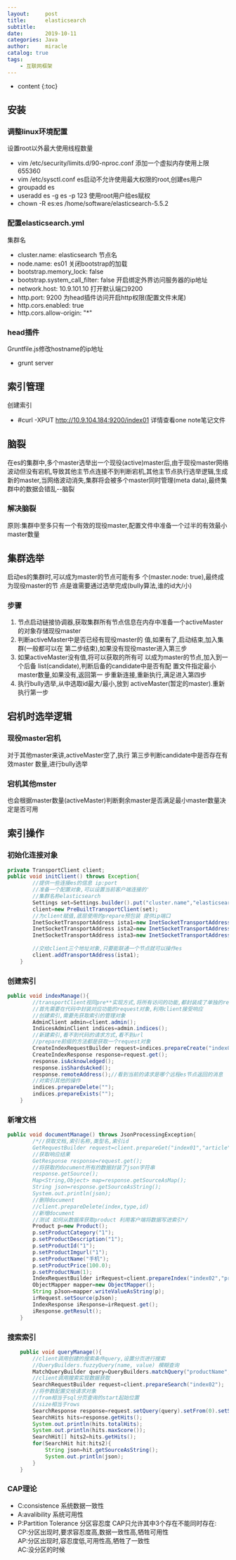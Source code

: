 ```yaml
---
layout:     post
title:      elasticsearch
subtitle:   
date:       2019-10-11
categories: Java
author:     miracle
catalog: true
tags:
    - 互联网框架
---
```


* content
{:toc}

## 安装

### 调整linux环境配置
设置root以外最大使用线程数量  
* vim /etc/security/limits.d/90-nproc.conf
添加一个虚拟内存使用上限655360  
*  vim /etc/sysctl.conf
es启动不允许使用最大权限的root,创建es用户
* groupadd es 
*  useradd es -g es -p 123 
使用root用户给es赋权
*  chown -R es:es /home/software/elasticsearch-5.5.2

### 配置elasticsearch.yml

集群名
* cluster.name: elasticsearch
节点名
* node.name: es01
关闭bootstrap的加载
* bootstrap.memory_lock: false
* bootstrap.system_call_filter: false
开启绑定外界访问服务器的ip地址
* network.host: 10.9.101.10
打开默认端口9200
* http.port: 9200
为head插件访问开启http权限(配置文件末尾)
* http.cors.enabled: true
* http.cors.allow-origin: "*"

### head插件
Gruntfile.js修改hostname的ip地址
* grunt server

## 索引管理
创建索引
* #curl -XPUT http://10.9.104.184:9200/index01 
详情查看one note笔记文件

## 脑裂

在es的集群中,多个master选举出一个现役(active)master后,由于现役master网络波动但没有宕机,导致其他主节点连接不到判断宕机,其他主节点执行选举逻辑,生成新的master,当网络波动消失,集群将会被多个master同时管理(meta data),最终集群中的数据会错乱--脑裂

### 解决脑裂

原则:集群中至多只有一个有效的现役master,配置文件中准备一个过半的有效最小master数量

## 集群选举

启动es的集群时,可以成为master的节点可能有多 个(master.node: true),最终成为现役master的节 点是谁需要通过选举完成(bully算法,谁的id大/小)

### 步骤
1. 节点启动链接协调器,获取集群所有节点信息在内存中准备一个activeMaster的对象存储现役master 
2. 判断activeMaster中是否已经有现役master的 值,如果有了,启动结束,加入集群(一般都可以在 第二步结束),如果没有现役master进入第三步
3. 如果activeMaster没有值,将可以获取的所有可 以成为master的节点,加入到一个后备 list(candidate),判断后备的candidate中是否有配 置文件指定最小master数量,如果没有,返回第一 步重新连接,重新执行,满足进入第四步 
4. 执行bully选举,从中选取id最大/最小,放到 activeMaster(暂定的master).重新执行第一步
## 宕机时选举逻辑

### 现役master宕机
对于其他master来讲,activeMaster空了,执行 第三步判断candidate中是否存在有效master 数量,进行bully选举 
### 宕机其他mster
也会根据master数量(activeMaster)判断剩余master是否满足最小master数量决定是否可用 

## 索引操作

### 初始化连接对象

```java
private TransportClient client;
public void initClient() throws Exception{
		//提供一些连接es的信息 ip:port
		//准备一个配置对象,可以设置当前客户端连接的'
		//集群名称elasticsearch
		Settings set=Settings.builder().put("cluster.name","elasticsearch").build();
		client=new PreBuiltTransportClient(set);
		//为client赋值,底层使用的prepare预包装 提供ip端口
		InetSocketTransportAddress ista1=new InetSocketTransportAddress(InetAddress.getByName("10.42.141.101"), 9300);//代码插件,客户端连接es使用的9300
		InetSocketTransportAddress ista2=new InetSocketTransportAddress(InetAddress.getByName("10.42.145.240"), 9300);
		InetSocketTransportAddress ista3=new InetSocketTransportAddress(InetAddress.getByName("10.42.66.53"), 9300);
		
		//交给client三个地址对象,只要能联通一个节点就可以操作es
		client.addTransportAddress(ista1);
	}
```
### 创建索引

```java
public void indexManage(){
		//transportClient视同pre**实现方式,将所有访问的功能,都封装成了单独的request和response对象
		//首先需要在代码中封装对应功能的request对象,利用client接受响应
		//创建索引,需要先获取索引的管理对象
		AdminClient admin=client.admin();
		IndicesAdminClient indices=admin.indices();
		//新建索引,看不到代码的请求方式,看不到url
		//prepare前缀的方法都是获取一个request对象
		CreateIndexRequestBuilder request=indices.prepareCreate("index03");
		CreateIndexResponse response=request.get();
		response.isAcknowledged();
		response.isShardsAcked();
		response.remoteAddress();//看到当前的请求是哪个远程es节点返回的消息
		//对索引其他的操作
		indices.prepareDelete("");
		indices.prepareExists("");
	}
```
### 新增文档

```java
public void documentManage() throws JsonProcessingException{
		/*//获取文档,索引名称,类型名,索引id
		GetRequestBuilder request=client.prepareGet("index01","article","2");
		//获取响应结果
		GetResponse response=request.get();
		//将获取的document所有的数据封装了json字符串
		response.getSource();
		Map<String,Object> map=response.getSourceAsMap();
		String json=response.getSourceAsString();
		System.out.println(json);
		//删除document
		//client.prepareDelete(index,type,id)
		//新增document
		//测试 如何从数据库获取product 利用客户端将数据写进索引*/
		Product p=new Product();
		p.setProductCategory("1");
		p.setProductDescription("1");
		p.setProductId("1");
		p.setProductImgurl("1");
		p.setProductName("手机");
		p.setProductPrice(100.0);
		p.setProductNum(1);
		IndexRequestBuilder irRequest=client.prepareIndex("index02","product",p.getProductId());
		ObjectMapper mapper=new ObjectMapper();
		String pJson=mapper.writeValueAsString(p);
		irRequest.setSource(pJson);
		IndexResponse iResponse=irRequest.get();
		iResponse.getResult();
	}
```

### 搜索索引

```java
	public void queryManage(){
		//client调用创建的搜索条件query,设置分页进行搜索
		//QueryBuilders.fuzzyQuery(name, value) 模糊查询
		MatchQueryBuilder query=QueryBuilders.matchQuery("productName", "手机");
		//client调用搜索实现数据获取
		SearchRequestBuilder request=client.prepareSearch("index02");
		//将参数配置交给请求对象
		//from相当于sql分页查询的start起始位置
		//size相当于rows
		SearchResponse response=request.setQuery(query).setFrom(0).setSize(5).get();
		SearchHits hits=response.getHits();
		System.out.println(hits.totalHits);
		System.out.println(hits.maxScore());
		SearchHit[] hits2=hits.getHits();
		for(SearchHit hit:hits2){
			String json=hit.getSourceAsString();
			System.out.println(json);
		}
	}
```

### CAP理论
* C:consistence 系统数据一致性 
* A:avalibility 系统可用性 
* P:Partition Tolerance 分区容忍度
CAP只允许其中3个存在不能同时存在:  
CP:分区出现时,要求容忍度高,数据一致性高,牺牲可用性  
AP:分区出现时,容忍度低,可用性高,牺牲了一致性  
AC:没分区的时候  